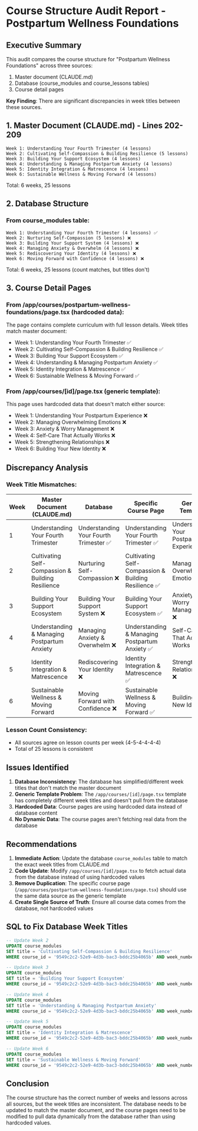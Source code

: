 # Course Structure Audit Report - Postpartum Wellness Foundations

## Executive Summary

This audit compares the course structure for "Postpartum Wellness Foundations" across three sources:
1. Master document (CLAUDE.md)
2. Database (course_modules and course_lessons tables)
3. Course detail pages

**Key Finding**: There are significant discrepancies in week titles between these sources.

## 1. Master Document (CLAUDE.md) - Lines 202-209

```
Week 1: Understanding Your Fourth Trimester (4 lessons)
Week 2: Cultivating Self-Compassion & Building Resilience (5 lessons)
Week 3: Building Your Support Ecosystem (4 lessons)
Week 4: Understanding & Managing Postpartum Anxiety (4 lessons)
Week 5: Identity Integration & Matrescence (4 lessons)
Week 6: Sustainable Wellness & Moving Forward (4 lessons)
```

Total: 6 weeks, 25 lessons

## 2. Database Structure

### From course_modules table:
```
Week 1: Understanding Your Fourth Trimester (4 lessons) ✅
Week 2: Nurturing Self-Compassion (5 lessons) ❌
Week 3: Building Your Support System (4 lessons) ❌
Week 4: Managing Anxiety & Overwhelm (4 lessons) ❌
Week 5: Rediscovering Your Identity (4 lessons) ❌
Week 6: Moving Forward with Confidence (4 lessons) ❌
```

Total: 6 weeks, 25 lessons (count matches, but titles don't)

## 3. Course Detail Pages

### From /app/courses/postpartum-wellness-foundations/page.tsx (hardcoded data):
The page contains complete curriculum with full lesson details. Week titles match master document:
- Week 1: Understanding Your Fourth Trimester ✅
- Week 2: Cultivating Self-Compassion & Building Resilience ✅
- Week 3: Building Your Support Ecosystem ✅
- Week 4: Understanding & Managing Postpartum Anxiety ✅
- Week 5: Identity Integration & Matrescence ✅
- Week 6: Sustainable Wellness & Moving Forward ✅

### From /app/courses/[id]/page.tsx (generic template):
This page uses hardcoded data that doesn't match either source:
- Week 1: Understanding Your Postpartum Experience ❌
- Week 2: Managing Overwhelming Emotions ❌
- Week 3: Anxiety & Worry Management ❌
- Week 4: Self-Care That Actually Works ❌
- Week 5: Strengthening Relationships ❌
- Week 6: Building Your New Identity ❌

## Discrepancy Analysis

### Week Title Mismatches:

| Week | Master Document (CLAUDE.md) | Database | Specific Course Page | Generic Template |
|------|---------------------------|----------|---------------------|------------------|
| 1 | Understanding Your Fourth Trimester | Understanding Your Fourth Trimester ✅ | Understanding Your Fourth Trimester ✅ | Understanding Your Postpartum Experience ❌ |
| 2 | Cultivating Self-Compassion & Building Resilience | Nurturing Self-Compassion ❌ | Cultivating Self-Compassion & Building Resilience ✅ | Managing Overwhelming Emotions ❌ |
| 3 | Building Your Support Ecosystem | Building Your Support System ❌ | Building Your Support Ecosystem ✅ | Anxiety & Worry Management ❌ |
| 4 | Understanding & Managing Postpartum Anxiety | Managing Anxiety & Overwhelm ❌ | Understanding & Managing Postpartum Anxiety ✅ | Self-Care That Actually Works ❌ |
| 5 | Identity Integration & Matrescence | Rediscovering Your Identity ❌ | Identity Integration & Matrescence ✅ | Strengthening Relationships ❌ |
| 6 | Sustainable Wellness & Moving Forward | Moving Forward with Confidence ❌ | Sustainable Wellness & Moving Forward ✅ | Building Your New Identity ❌ |

### Lesson Count Consistency:
- All sources agree on lesson counts per week (4-5-4-4-4-4)
- Total of 25 lessons is consistent

## Issues Identified

1. **Database Inconsistency**: The database has simplified/different week titles that don't match the master document
2. **Generic Template Problem**: The `/app/courses/[id]/page.tsx` template has completely different week titles and doesn't pull from the database
3. **Hardcoded Data**: Course pages are using hardcoded data instead of database content
4. **No Dynamic Data**: The course pages aren't fetching real data from the database

## Recommendations

1. **Immediate Action**: Update the database `course_modules` table to match the exact week titles from CLAUDE.md
2. **Code Update**: Modify `/app/courses/[id]/page.tsx` to fetch actual data from the database instead of using hardcoded values
3. **Remove Duplication**: The specific course page (`/app/courses/postpartum-wellness-foundations/page.tsx`) should use the same data source as the generic template
4. **Create Single Source of Truth**: Ensure all course data comes from the database, not hardcoded values

## SQL to Fix Database Week Titles

```sql
-- Update Week 2
UPDATE course_modules 
SET title = 'Cultivating Self-Compassion & Building Resilience'
WHERE course_id = '9549c2c2-52e9-4d3b-bac3-bddc25b4065b' AND week_number = 2;

-- Update Week 3
UPDATE course_modules 
SET title = 'Building Your Support Ecosystem'
WHERE course_id = '9549c2c2-52e9-4d3b-bac3-bddc25b4065b' AND week_number = 3;

-- Update Week 4
UPDATE course_modules 
SET title = 'Understanding & Managing Postpartum Anxiety'
WHERE course_id = '9549c2c2-52e9-4d3b-bac3-bddc25b4065b' AND week_number = 4;

-- Update Week 5
UPDATE course_modules 
SET title = 'Identity Integration & Matrescence'
WHERE course_id = '9549c2c2-52e9-4d3b-bac3-bddc25b4065b' AND week_number = 5;

-- Update Week 6
UPDATE course_modules 
SET title = 'Sustainable Wellness & Moving Forward'
WHERE course_id = '9549c2c2-52e9-4d3b-bac3-bddc25b4065b' AND week_number = 6;
```

## Conclusion

The course structure has the correct number of weeks and lessons across all sources, but the week titles are inconsistent. The database needs to be updated to match the master document, and the course pages need to be modified to pull data dynamically from the database rather than using hardcoded values.